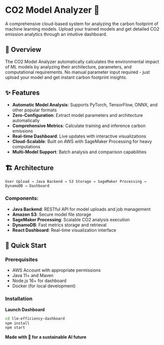 # CO2 Model Analyzer 🌱

A comprehensive cloud-based system for analyzing the carbon footprint of machine learning models. Upload your trained models and get detailed CO2 emission analytics through an intuitive dashboard.

## 🎯 Overview

The CO2 Model Analyzer automatically calculates the environmental impact of ML models by analyzing their architecture, parameters, and computational requirements. No manual parameter input required - just upload your model and get instant carbon footprint insights.

## ✨ Features

- **Automatic Model Analysis**: Supports PyTorch, TensorFlow, ONNX, and other popular formats
- **Zero-Configuration**: Extract model parameters and architecture automatically
- **Comprehensive Metrics**: Calculate training and inference carbon emissions
- **Real-time Dashboard**: Live updates with interactive visualizations
- **Cloud-Scalable**: Built on AWS with SageMaker Processing for heavy computations
- **Multi-Model Support**: Batch analysis and comparison capabilities

## 🏗️ Architecture

```
User Upload → Java Backend → S3 Storage → SageMaker Processing → DynamoDB → Dashboard
```

### Components:
- **Java Backend**: RESTful API for model uploads and job management
- **Amazon S3**: Secure model file storage
- **SageMaker Processing**: Scalable CO2 analysis execution
- **DynamoDB**: Fast metrics storage and retrieval
- **React Dashboard**: Real-time visualization interface

## 🚀 Quick Start

### Prerequisites
- AWS Account with appropriate permissions
- Java 11+ and Maven
- Node.js 16+ for dashboard
- Docker (for local development)

### Installation

 **Launch Dashboard**
   ```bash
   cd llm-efficiency-dashboard
   npm install
   npm start
   ```

**Made with 🌱 for a sustainable AI future**
